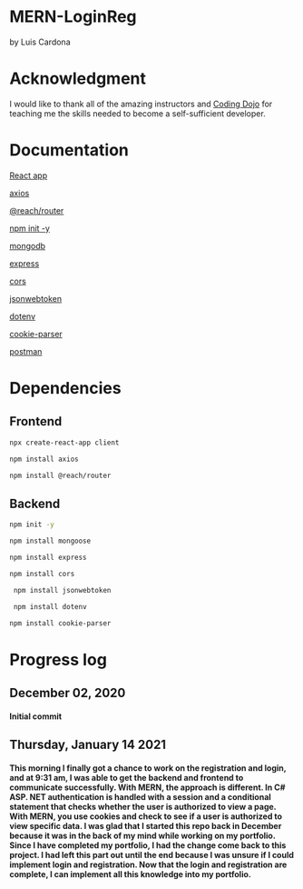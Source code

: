 # MERN-LoginReg

by Luis Cardona

# Acknowledgment
I would like to thank all of the amazing instructors and [Coding Dojo](https://www.codingdojo.com/) for teaching me the skills needed to become a self-sufficient developer. 

# Documentation

[React app](https://reactjs.org/docs/create-a-new-react-app.html)

[axios](https://www.npmjs.com/package/react-axios)

[@reach/router](https://www.npmjs.com/package/@reach/router)

[npm init -y](https://docs.npmjs.com/cli/v6/commands/npm-init)

[mongodb](https://www.npmjs.com/package/mongodb)

[express](https://www.npmjs.com/package/express)

[cors](https://www.npmjs.com/package/cors)

[jsonwebtoken](https://www.npmjs.com/package/jsonwebtoken)

[dotenv](https://www.npmjs.com/package/dotenv)

[cookie-parser](https://www.npmjs.com/package/cookie-parser)

[postman](https://www.postman.com/)

# Dependencies

## Frontend
```bash
npx create-react-app client
````

```bash
npm install axios
````

```bash
npm install @reach/router
````
## Backend

```bash
npm init -y
````

```bash
npm install mongoose
````

```bash
npm install express
````

```bash
npm install cors
````

```bash
 npm install jsonwebtoken
````
````bash
 npm install dotenv
````

````bash
npm install cookie-parser
````

# Progress log

## December 02, 2020

#### Initial commit

## Thursday, January 14 2021

#### This morning I finally got a chance to work on the registration and login, and at 9:31 am, I was able to get the backend and frontend to communicate successfully. With MERN, the approach is different. In C# ASP. NET authentication is handled with a session and a conditional statement that checks whether the user is authorized to view a page. With MERN, you use cookies and check to see if a user is authorized to view specific data. I was glad that I started this repo back in December because it was in the back of my mind while working on my portfolio. Since I have completed my portfolio, I had the change come back to this project. I had left this part out until the end because I was unsure if I could implement login and registration. Now that the login and registration are complete, I can implement all this knowledge into my portfolio. 